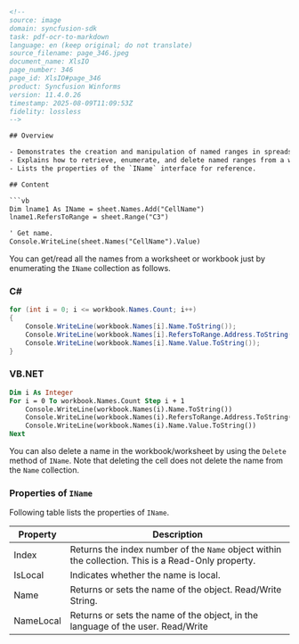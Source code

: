 ```html
<!-- 
source: image
domain: syncfusion-sdk
task: pdf-ocr-to-markdown
language: en (keep original; do not translate)
source_filename: page_346.jpeg
document_name: XlsIO
page_number: 346
page_id: XlsIO#page_346
product: Syncfusion Winforms
version: 11.4.0.26
timestamp: 2025-08-09T11:09:53Z
fidelity: lossless
-->

## Overview

- Demonstrates the creation and manipulation of named ranges in spreadsheet documents using `IName` interface.
- Explains how to retrieve, enumerate, and delete named ranges from a worksheet or workbook.
- Lists the properties of the `IName` interface for reference.

## Content

```vb
Dim lname1 As IName = sheet.Names.Add("CellName")
lname1.RefersToRange = sheet.Range("C3")

' Get name.
Console.WriteLine(sheet.Names("CellName").Value)
```

You can get/read all the names from a worksheet or workbook just by enumerating the `IName` collection as follows.

### C#

```csharp
for (int i = 0; i <= workbook.Names.Count; i++)
{
    Console.WriteLine(workbook.Names[i].Name.ToString());
    Console.WriteLine(workbook.Names[i].RefersToRange.Address.ToString());
    Console.WriteLine(workbook.Names[i].Name.Value.ToString());
}
```

### VB.NET

```vb
Dim i As Integer
For i = 0 To workbook.Names.Count Step i + 1
    Console.WriteLine(workbook.Names(i).Name.ToString())
    Console.WriteLine(workbook.Names(i).RefersToRange.Address.ToString())
    Console.WriteLine(workbook.Names(i).Name.Value.ToString())
Next
```

You can also delete a name in the workbook/worksheet by using the `Delete` method of `IName`. Note that deleting the cell does not delete the name from the `Name` collection.

### Properties of `IName`

Following table lists the properties of `IName`.

| Property      | Description                                                                                                                                                                                                 |
|---------------|-------------------------------------------------------------------------------------------------------------------------------------------------------------------------------------------------------------|
| Index         | Returns the index number of the `Name` object within the collection. This is a Read-Only property.                                                                                                           |
| IsLocal       | Indicates whether the name is local.                                                                                                                                                                        |
| Name          | Returns or sets the name of the object. Read/Write String.                                                                                                                                                  |
| NameLocal     | Returns or sets the name of the object, in the language of the user. Read/Write                                                                                                                             |

<!-- tags: [xlsio, syncedbook, worksheet, workbook, named ranges, iName, .NET, WinForms] keywords: [workbook, workbookNames, annotation, synfusion, array formula, region, crm, tex] -->
```